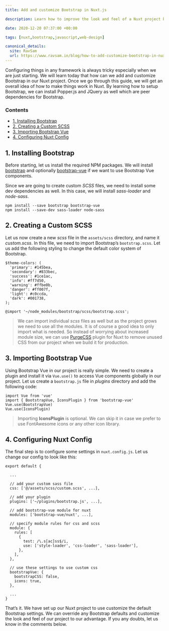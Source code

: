 ```yaml
---
title: Add and customize Bootstrap in Nuxt.js

description: Learn how to improve the look and feel of a Nuxt project by configuring the default Bootstrap behavior.

date: 2020-12-20 07:37:00 +00:00

tags: [nuxt,bootstrap,javascript,web-design]

canonical_details:
  site: RavSam
  url: https://www.ravsam.in/blog/how-to-add-customize-bootstrap-in-nuxtjs/
---
```


Configuring things in any framework is always tricky especially when we are just starting. We will learn today that how can we add and customize Bootstrap in our Nuxt project. Once we go through this guide, we will get an overall idea of how to make things work in Nuxt. By learning how to setup Bootstrap, we can install Popper.js and JQuery as well which are peer dependencies for Bootstrap.

### Contents

*   [1\. Installing Bootstrap](#1-installing-bootstrap)
*   [2\. Creating a Custom SCSS](#2-creating-a-custom-scss)
*   [3\. Importing Bootstrap Vue](#3-importing-bootstrap-vue)
*   [4\. Configuring Nuxt Config](#4-configuring-nuxt-config)

1\. Installing Bootstrap
------------------------

Before starting, let us install the required NPM packages. We will install [bootstrap](https://getbootstrap.com) and optionally [bootstrap-vue](https://bootstrap-vue.org) if we want to use Bootstrap Vue components.

Since we are going to create custom *SCSS* files, we need to install some dev dependencies as well. In this case, we will install *sass-loader* and *node-sass*.

```
npm install --save bootstrap bootstrap-vue
npm install --save-dev sass-loader node-sass
```

2\. Creating a Custom SCSS
--------------------------

Let us now create a new *scss* file in the `assets/scss` directory, and name it *custom.scss*. In this file, we need to import Bootstrap’s `bootstrap.scss`. Let us add the following styling to change the default color system of Bootstrap.

```
$theme-colors: (
  'primary': #145bea,
  'secondary': #833bec,
  'success': #1ce1ac,
  'info': #ff7d50,
  'warning': #ffbe0b,
  'danger': #ff007f,
  'light': #c0ccda,
  'dark': #001738,
);

@import '~/node_modules/bootstrap/scss/bootstrap.scss';
```

> We can import individual *scss* files as well but as the project grows we need to use all the modules. It is of course a good idea to only import what is needed. So instead of worrying about increased module size, we can use [PurgeCSS](https://purgecss.com/guides/nuxt.html) plugin for Nuxt to remove unused CSS from our project when we build it for production.

3\. Importing Bootstrap Vue
---------------------------

Using Bootstrap Vue in our project is really simple. We need to create a plugin and install it via `Vue.use()` to access Vue components globally in our project. Let us create a `bootstrap.js` file in *plugins* directory and add the following code:

```
import Vue from 'vue'
import { BootstrapVue, IconsPlugin } from 'bootstrap-vue'
Vue.use(BootstrapVue)
Vue.use(IconsPlugin)
```

> Importing **IconsPlugin** is optional. We can skip it in case we prefer to use FontAwesome icons or any other icon library.

4\. Configuring Nuxt Config
---------------------------

The final step is to configure some settings in `nuxt.config.js`. Let us change our config to look like this:

```
export default {
  
  ...

  // add your custom sass file
  css: ['@/assets/scss/custom.scss', ...],

  // add your plugin
  plugins: ['~/plugins/bootstrap.js', ...],

  // add bootstrap-vue module for nuxt
  modules: ['bootstrap-vue/nuxt', ...],

  // specify module rules for css and scss
  module: {
    rules: [
      {
        test: /\.s[ac]ss$/i,
        use: ['style-loader', 'css-loader', 'sass-loader'],
      },
    ],
  },
  
  // use these settings to use custom css
  bootstrapVue: {
    bootstrapCSS: false,
    icons: true,
  },

  ...
}
```

That’s it. We have set up our Nuxt project to use customize the default Bootstrap settings. We can override any Bootstrap defaults and customize the look and feel of our project to our advantage. If you any doubts, let us know in the comments below.
    
